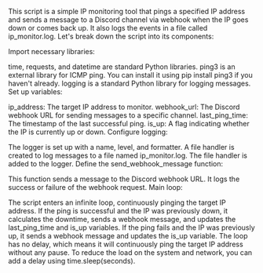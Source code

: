 This script is a simple IP monitoring tool that pings a specified IP address and sends a message to a Discord channel via webhook when the IP goes down or comes back up. It also logs the events in a file called ip_monitor.log. Let's break down the script into its components:

Import necessary libraries:

time, requests, and datetime are standard Python libraries.
ping3 is an external library for ICMP ping. You can install it using pip install ping3 if you haven't already.
logging is a standard Python library for logging messages.
Set up variables:

ip_address: The target IP address to monitor.
webhook_url: The Discord webhook URL for sending messages to a specific channel.
last_ping_time: The timestamp of the last successful ping.
is_up: A flag indicating whether the IP is currently up or down.
Configure logging:

The logger is set up with a name, level, and formatter.
A file handler is created to log messages to a file named ip_monitor.log.
The file handler is added to the logger.
Define the send_webhook_message function:

This function sends a message to the Discord webhook URL.
It logs the success or failure of the webhook request.
Main loop:

The script enters an infinite loop, continuously pinging the target IP address.
If the ping is successful and the IP was previously down, it calculates the downtime, sends a webhook message, and updates the last_ping_time and is_up variables.
If the ping fails and the IP was previously up, it sends a webhook message and updates the is_up variable.
The loop has no delay, which means it will continuously ping the target IP address without any pause. To reduce the load on the system and network, you can add a delay using time.sleep(seconds).